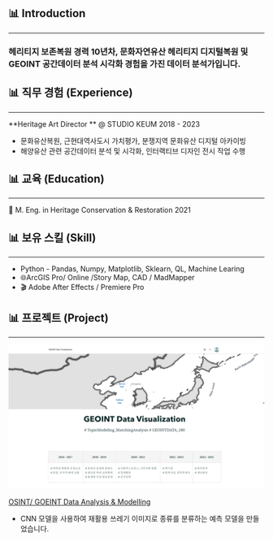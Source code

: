 
## 📊 Introduction
------

###  헤리티지 보존복원 경력 10년차, 문화자연유산 헤리티지 디지털복원 및 GEOINT 공간데이터 분석 시각화 경험을 가진 데이터 분석가입니다. 


## 📊 직무 경험 (Experience)
------

**Heritage Art Director ** @ STUDIO KEUM 2018 - 2023

- 문화유산복원, 근현대역사도시 가치평가, 분쟁지역 문화유산 디지털 아카이빙
- 해양유산 관련 공간데이터 분석 및 시각화, 인터랙티브 디자인 전시 작업 수행 


## 📊 교육 (Education)
------
🏫  M. Eng. in Heritage Conservation & Restoration 2021



## 📊 보유 스킬 (Skill)
------
- Python - Pandas, Numpy, Matplotlib, Sklearn, QL, Machine Learing 
- 🌐ArcGIS Pro/ Online /Story Map, CAD / MadMapper
- 🎬 Adobe After Effects / Premiere Pro

## 📊 프로젝트 (Project)
------
![trash](assets/img/Project_Aiffelthon.png)

[OSINT/ GOEINT Data Analysis & Modelling](https://github.com/Kyungdeok-Koo/GeOdyssey)
- CNN 모델을 사용하여 재활용 쓰레기 이미지로 종류를 분류하는 예측 모델을 만들었습니다.

